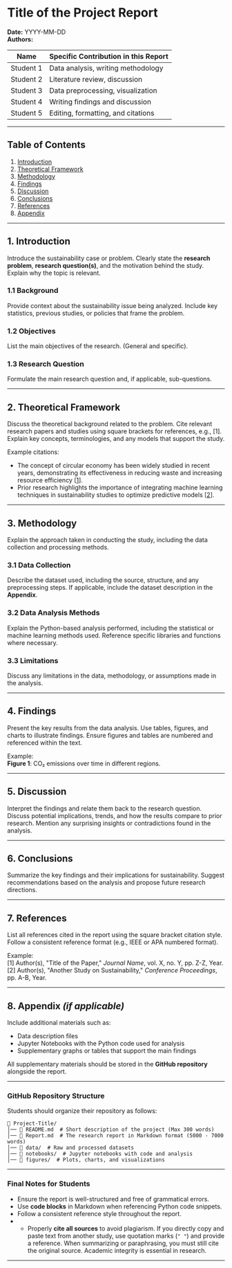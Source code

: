 # **Title of the Project Report**  
**Date:** YYYY-MM-DD  
**Authors:**  

| Name | Specific Contribution in this Report |
|------|--------------------------------------|
| Student 1 | Data analysis, writing methodology |
| Student 2 | Literature review, discussion |
| Student 3 | Data preprocessing, visualization |
| Student 4 | Writing findings and discussion |
| Student 5 | Editing, formatting, and citations |
---

## **Table of Contents**
1. [Introduction](#1-introduction)  
2. [Theoretical Framework](#2-theoretical-framework)  
3. [Methodology](#3-methodology)  
4. [Findings](#4-findings)  
5. [Discussion](#5-discussion)  
6. [Conclusions](#6-conclusions)  
7. [References](#7-references)  
8. [Appendix](#8-appendix)  

---

## **1. Introduction**  
Introduce the sustainability case or problem. Clearly state the **research problem**, **research question(s)**, and the motivation behind the study. Explain why the topic is relevant. 

### **1.1 Background**  
Provide context about the sustainability issue being analyzed. Include key statistics, previous studies, or policies that frame the problem.

### **1.2 Objectives**  
List the main objectives of the research.  (General and specific).

### **1.3 Research Question**  
Formulate the main research question and, if applicable, sub-questions.  

---

## **2. Theoretical Framework**  
Discuss the theoretical background related to the problem. Cite relevant research papers and studies using square brackets for references, e.g., [1]. Explain key concepts, terminologies, and any models that support the study. 

Example citations:
- The concept of circular economy has been widely studied in recent years, demonstrating its effectiveness in reducing waste and increasing resource efficiency [[1](#ref1)].
- Prior research highlights the importance of integrating machine learning techniques in sustainability studies to optimize predictive models [[2](#ref2)].
---

## **3. Methodology**  
Explain the approach taken in conducting the study, including the data collection and processing methods.  

### **3.1 Data Collection**  
Describe the dataset used, including the source, structure, and any preprocessing steps. If applicable, include the dataset description in the **Appendix**.  

### **3.2 Data Analysis Methods**  
Explain the Python-based analysis performed, including the statistical or machine learning methods used. Reference specific libraries and functions where necessary.  

### **3.3 Limitations**  
Discuss any limitations in the data, methodology, or assumptions made in the analysis.  

---

## **4. Findings**  
Present the key results from the data analysis. Use tables, figures, and charts to illustrate findings. Ensure figures and tables are numbered and referenced within the text.  

Example:  
**Figure 1**: CO₂ emissions over time in different regions.  

---

## **5. Discussion**  
Interpret the findings and relate them back to the research question. Discuss potential implications, trends, and how the results compare to prior research. Mention any surprising insights or contradictions found in the analysis.  

---

## **6. Conclusions**  
Summarize the key findings and their implications for sustainability. Suggest recommendations based on the analysis and propose future research directions.  

---

## **7. References**  
List all references cited in the report using the square bracket citation style. Follow a consistent reference format (e.g., IEEE or APA numbered format).  

Example:  
<a id="ref1"></a>[1] Author(s), "Title of the Paper," *Journal Name*, vol. X, no. Y, pp. Z-Z, Year.  
<a id="ref2"></a>[2] Author(s), "Another Study on Sustainability," *Conference Proceedings*, pp. A-B, Year.  


---

## **8. Appendix** *(if applicable)*  
Include additional materials such as:  
- Data description files  
- Jupyter Notebooks with the Python code used for analysis  
- Supplementary graphs or tables that support the main findings  

All supplementary materials should be stored in the **GitHub repository** alongside the report.  

---

### **GitHub Repository Structure**  
Students should organize their repository as follows:  

```
📂 Project-Title/
│── 📄 README.md  # Short description of the project (Max 300 words)
│── 📄 Report.md  # The research report in Markdown format (5000 - 7000 words)
│── 📁 data/  # Raw and processed datasets
│── 📁 notebooks/  # Jupyter notebooks with code and analysis
│── 📁 figures/  # Plots, charts, and visualizations
```

---

### **Final Notes for Students**  
- Ensure the report is well-structured and free of grammatical errors.  
- Use **code blocks** in Markdown when referencing Python code snippets.    
- Follow a consistent reference style throughout the report.
- - Properly **cite all sources** to avoid plagiarism. If you directly copy and paste text from another study, use quotation marks (`" "`) and provide a reference. When summarizing or paraphrasing, you must still cite the original source. Academic integrity is essential in research.  


---
